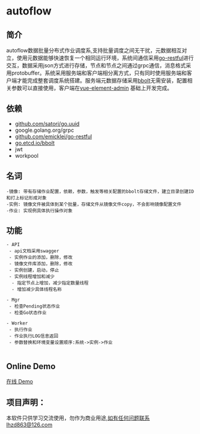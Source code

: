 # autoflow

## 简介

autoflow数据批量分布式作业调度系,支持批量调度之间无干扰，元数据相互对立，使用元数据能够快速恢复一个相同运行环境，系统间通信采用[go-restful](https://github.com/emicklei/go-restful)进行交互，数据采用json方式进行存储，节点和节点之间通过grpc通信，消息格式采用protobuffer。系统采用服务端和客户端相分离方式，只有同时使用服务端和客户端才能完成整套调度系统搭建。服务端元数据存储采用[bbolt](https://github.com/etcd-io/bbolt)无需安装，配置相关参数可以直接使用，客户端在[vue-element-admin](https://github.com/PanJiaChen/vue-element-admin) 基础上开发完成。

## 依赖

- [github.com/satori/go.uuid](https://github.com/satori/Go.uuid)
- google.golang.org/grpc
- [github.com/emicklei/go-restful](https://github.com/emicklei/go-restful)
- [go.etcd.io/bbolt](https://github.com/etcd-io/bbolt)
- jwt
- workpool


## 名词
```
-镜像: 带有存储作业配置，依赖，参数，触发等相关配置的bbolt存储文件，建立目录创建ID和打上标记形成对象
-实例: 镜像文件被具体到某个批量，存储文件从镜像文件copy，不会影响镜像配置文件
-作业: 实现例具体执行操作对象

```
## 功能
```
- API
 - api文档采用swagger
 - 实例作业的添加，删除，修改
 - 镜像文件库添加，删除，修改
 - 实例创建，启动，停止
 - 实例线程增加和减少
  - 指定节点上增加，减少指定数量线程
  - 增加减少具体线程名称
 
- Mgr
 - 检查Pending状态作业
 - 检查Go状态作业
 
- Worker
 - 执行作业
 - 作业执行LOG信息返回
 - 参数替换和环境变量设置顺序:系统->实例->作业
 
```

## Online Demo

[在线 Demo](https://122.51.161.53:12300)

## 项目声明：
本软件只供学习交流使用，勿作为商业用途,如有任何问题联系lhzd863@126.com
